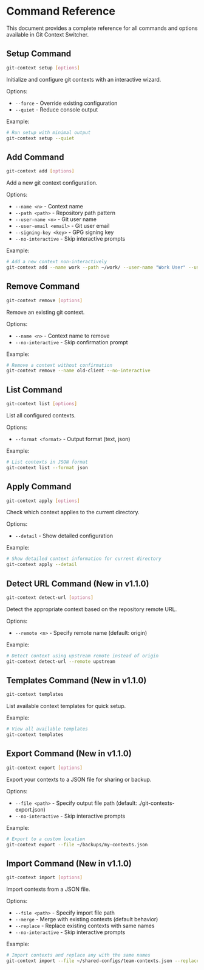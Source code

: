 # Command Reference

This document provides a complete reference for all commands and options available in Git Context Switcher.

## Setup Command

```bash
git-context setup [options]
```

Initialize and configure git contexts with an interactive wizard.

Options:

- `--force` - Override existing configuration
- `--quiet` - Reduce console output

Example:

```bash
# Run setup with minimal output
git-context setup --quiet
```

## Add Command

```bash
git-context add [options]
```

Add a new git context configuration.

Options:

- `--name <n>` - Context name
- `--path <path>` - Repository path pattern
- `--user-name <n>` - Git user name
- `--user-email <email>` - Git user email
- `--signing-key <key>` - GPG signing key
- `--no-interactive` - Skip interactive prompts

Example:

```bash
# Add a new context non-interactively
git-context add --name work --path ~/work/ --user-name "Work User" --user-email "work@example.com"
```

## Remove Command

```bash
git-context remove [options]
```

Remove an existing git context.

Options:

- `--name <n>` - Context name to remove
- `--no-interactive` - Skip confirmation prompt

Example:

```bash
# Remove a context without confirmation
git-context remove --name old-client --no-interactive
```

## List Command

```bash
git-context list [options]
```

List all configured contexts.

Options:

- `--format <format>` - Output format (text, json)

Example:

```bash
# List contexts in JSON format
git-context list --format json
```

## Apply Command

```bash
git-context apply [options]
```

Check which context applies to the current directory.

Options:

- `--detail` - Show detailed configuration

Example:

```bash
# Show detailed context information for current directory
git-context apply --detail
```

## Detect URL Command (New in v1.1.0)

```bash
git-context detect-url [options]
```

Detect the appropriate context based on the repository remote URL.

Options:

- `--remote <n>` - Specify remote name (default: origin)

Example:

```bash
# Detect context using upstream remote instead of origin
git-context detect-url --remote upstream
```

## Templates Command (New in v1.1.0)

```bash
git-context templates
```

List available context templates for quick setup.

Example:

```bash
# View all available templates
git-context templates
```

## Export Command (New in v1.1.0)

```bash
git-context export [options]
```

Export your contexts to a JSON file for sharing or backup.

Options:

- `--file <path>` - Specify output file path (default: ./git-contexts-export.json)
- `--no-interactive` - Skip interactive prompts

Example:

```bash
# Export to a custom location
git-context export --file ~/backups/my-contexts.json
```

## Import Command (New in v1.1.0)

```bash
git-context import [options]
```

Import contexts from a JSON file.

Options:

- `--file <path>` - Specify import file path
- `--merge` - Merge with existing contexts (default behavior)
- `--replace` - Replace existing contexts with same names
- `--no-interactive` - Skip interactive prompts

Example:

```bash
# Import contexts and replace any with the same names
git-context import --file ~/shared-configs/team-contexts.json --replace
```
